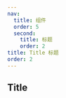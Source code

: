 ```yaml
---
nav:
  title: 组件
  order: 5
  second:
    title: 标题
    order: 2
title: Title 标题
order: 2
---
```


## Title

<code src="./index.tsx" ></code>

